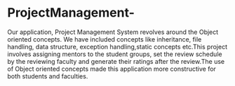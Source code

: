 # ProjectManagement-
Our application, Project Management System revolves around the Object oriented concepts. We have included concepts like inheritance, file handling, data structure, exception handling,static concepts etc.This project involves assigning mentors to the student groups, set the review schedule by the reviewing faculty and generate their ratings after the review.The use of Object oriented concepts made this application more constructive for both students and faculties.
